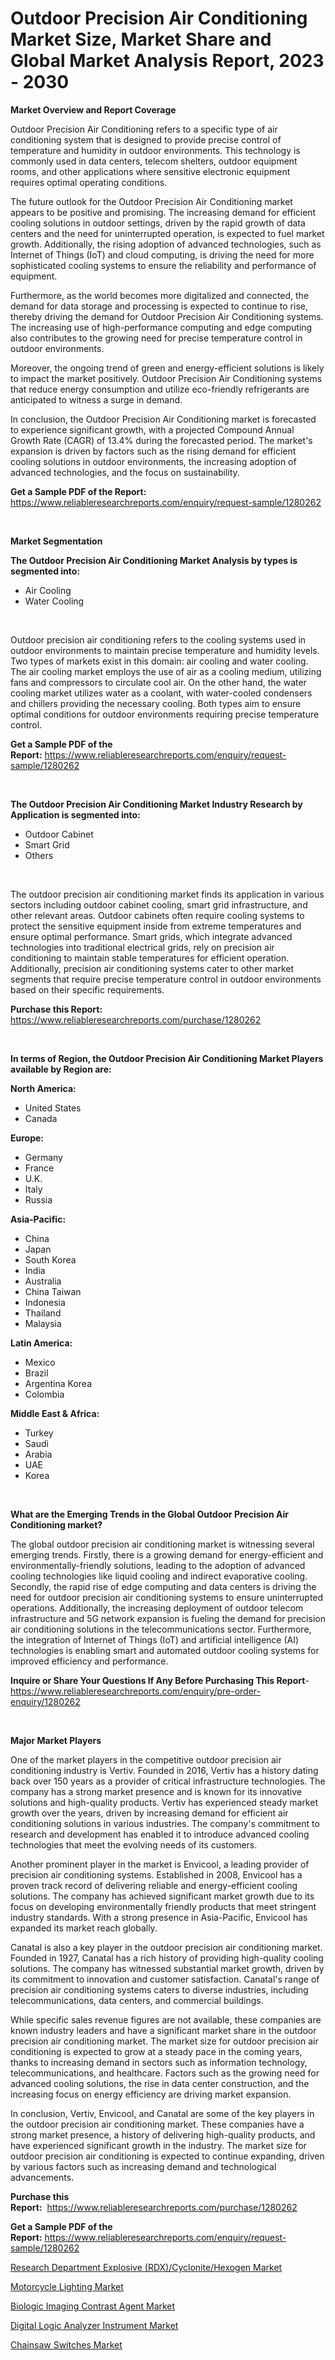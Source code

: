 <p><h1>Outdoor Precision Air Conditioning Market Size, Market Share and Global Market Analysis Report, 2023 - 2030</h1></p><p><strong>Market Overview and Report Coverage</strong></p>
<p><p>Outdoor Precision Air Conditioning refers to a specific type of air conditioning system that is designed to provide precise control of temperature and humidity in outdoor environments. This technology is commonly used in data centers, telecom shelters, outdoor equipment rooms, and other applications where sensitive electronic equipment requires optimal operating conditions.</p><p>The future outlook for the Outdoor Precision Air Conditioning market appears to be positive and promising. The increasing demand for efficient cooling solutions in outdoor settings, driven by the rapid growth of data centers and the need for uninterrupted operation, is expected to fuel market growth. Additionally, the rising adoption of advanced technologies, such as Internet of Things (IoT) and cloud computing, is driving the need for more sophisticated cooling systems to ensure the reliability and performance of equipment.</p><p>Furthermore, as the world becomes more digitalized and connected, the demand for data storage and processing is expected to continue to rise, thereby driving the demand for Outdoor Precision Air Conditioning systems. The increasing use of high-performance computing and edge computing also contributes to the growing need for precise temperature control in outdoor environments.</p><p>Moreover, the ongoing trend of green and energy-efficient solutions is likely to impact the market positively. Outdoor Precision Air Conditioning systems that reduce energy consumption and utilize eco-friendly refrigerants are anticipated to witness a surge in demand.</p><p>In conclusion, the Outdoor Precision Air Conditioning market is forecasted to experience significant growth, with a projected Compound Annual Growth Rate (CAGR) of 13.4% during the forecasted period. The market's expansion is driven by factors such as the rising demand for efficient cooling solutions in outdoor environments, the increasing adoption of advanced technologies, and the focus on sustainability.</p></p>
<p><strong>Get a Sample PDF of the Report:</strong> <a href="https://www.reliableresearchreports.com/enquiry/request-sample/1280262">https://www.reliableresearchreports.com/enquiry/request-sample/1280262</a></p>
<p>&nbsp;</p>
<p><strong>Market Segmentation</strong></p>
<p><strong>The Outdoor Precision Air Conditioning Market Analysis by types is segmented into:</strong></p>
<p><ul><li>Air Cooling</li><li>Water Cooling</li></ul></p>
<p>&nbsp;</p>
<p><p>Outdoor precision air conditioning refers to the cooling systems used in outdoor environments to maintain precise temperature and humidity levels. Two types of markets exist in this domain: air cooling and water cooling. The air cooling market employs the use of air as a cooling medium, utilizing fans and compressors to circulate cool air. On the other hand, the water cooling market utilizes water as a coolant, with water-cooled condensers and chillers providing the necessary cooling. Both types aim to ensure optimal conditions for outdoor environments requiring precise temperature control.</p></p>
<p><strong>Get a Sample PDF of the Report:</strong>&nbsp;<a href="https://www.reliableresearchreports.com/enquiry/request-sample/1280262">https://www.reliableresearchreports.com/enquiry/request-sample/1280262</a></p>
<p>&nbsp;</p>
<p><strong>The Outdoor Precision Air Conditioning Market Industry Research by Application is segmented into:</strong></p>
<p><ul><li>Outdoor Cabinet</li><li>Smart Grid</li><li>Others</li></ul></p>
<p>&nbsp;</p>
<p><p>The outdoor precision air conditioning market finds its application in various sectors including outdoor cabinet cooling, smart grid infrastructure, and other relevant areas. Outdoor cabinets often require cooling systems to protect the sensitive equipment inside from extreme temperatures and ensure optimal performance. Smart grids, which integrate advanced technologies into traditional electrical grids, rely on precision air conditioning to maintain stable temperatures for efficient operation. Additionally, precision air conditioning systems cater to other market segments that require precise temperature control in outdoor environments based on their specific requirements.</p></p>
<p><strong>Purchase this Report:</strong>&nbsp; <a href="https://www.reliableresearchreports.com/purchase/1280262">https://www.reliableresearchreports.com/purchase/1280262</a></p>
<p>&nbsp;</p>
<p><strong>In terms of Region, the Outdoor Precision Air Conditioning Market Players available by Region are:</strong></p>
<p>
    <p> <strong> North America: </strong>
        <ul>
            <li>United States</li>
            <li>Canada</li>
        </ul>
        </p> 
    <p> <strong> Europe: </strong>
        <ul>
            <li>Germany</li>
            <li>France</li>
            <li>U.K.</li>
            <li>Italy</li>
            <li>Russia</li>
        </ul>
        </p> 
    <p> <strong> Asia-Pacific: </strong>
        <ul>
            <li>China</li>
            <li>Japan</li>
            <li>South Korea</li>
            <li>India</li>
            <li>Australia</li>
            <li>China Taiwan</li>
            <li>Indonesia</li>
            <li>Thailand</li>
            <li>Malaysia</li>
        </ul>
        </p> 
    <p> <strong> Latin America: </strong>
        <ul>
            <li>Mexico</li>
            <li>Brazil</li>
            <li>Argentina Korea</li>
            <li>Colombia</li>
        </ul>
        </p> 
    <p> <strong> Middle East & Africa: </strong>
        <ul>
            <li>Turkey</li>
            <li>Saudi</li>
            <li>Arabia</li>
            <li>UAE</li>
            <li>Korea</li>
        </ul>
    </p>
    </p>
<p>&nbsp;</p>
<p><strong>What are the Emerging Trends in the Global Outdoor Precision Air Conditioning market?</strong></p>
<p><p>The global outdoor precision air conditioning market is witnessing several emerging trends. Firstly, there is a growing demand for energy-efficient and environmentally-friendly solutions, leading to the adoption of advanced cooling technologies like liquid cooling and indirect evaporative cooling. Secondly, the rapid rise of edge computing and data centers is driving the need for outdoor precision air conditioning systems to ensure uninterrupted operations. Additionally, the increasing deployment of outdoor telecom infrastructure and 5G network expansion is fueling the demand for precision air conditioning solutions in the telecommunications sector. Furthermore, the integration of Internet of Things (IoT) and artificial intelligence (AI) technologies is enabling smart and automated outdoor cooling systems for improved efficiency and performance.</p></p>
<p><strong>Inquire or Share Your Questions If Any Before Purchasing This Report</strong>- <a href="https://www.reliableresearchreports.com/enquiry/pre-order-enquiry/1280262">https://www.reliableresearchreports.com/enquiry/pre-order-enquiry/1280262</a></p>
<p>&nbsp;</p>
<p><strong>Major Market Players</strong></p>
<p><p>One of the market players in the competitive outdoor precision air conditioning industry is Vertiv. Founded in 2016, Vertiv has a history dating back over 150 years as a provider of critical infrastructure technologies. The company has a strong market presence and is known for its innovative solutions and high-quality products. Vertiv has experienced steady market growth over the years, driven by increasing demand for efficient air conditioning solutions in various industries. The company's commitment to research and development has enabled it to introduce advanced cooling technologies that meet the evolving needs of its customers. </p><p>Another prominent player in the market is Envicool, a leading provider of precision air conditioning systems. Established in 2008, Envicool has a proven track record of delivering reliable and energy-efficient cooling solutions. The company has achieved significant market growth due to its focus on developing environmentally friendly products that meet stringent industry standards. With a strong presence in Asia-Pacific, Envicool has expanded its market reach globally. </p><p>Canatal is also a key player in the outdoor precision air conditioning market. Founded in 1927, Canatal has a rich history of providing high-quality cooling solutions. The company has witnessed substantial market growth, driven by its commitment to innovation and customer satisfaction. Canatal's range of precision air conditioning systems caters to diverse industries, including telecommunications, data centers, and commercial buildings. </p><p>While specific sales revenue figures are not available, these companies are known industry leaders and have a significant market share in the outdoor precision air conditioning market. The market size for outdoor precision air conditioning is expected to grow at a steady pace in the coming years, thanks to increasing demand in sectors such as information technology, telecommunications, and healthcare. Factors such as the growing need for advanced cooling solutions, the rise in data center construction, and the increasing focus on energy efficiency are driving market expansion.</p><p>In conclusion, Vertiv, Envicool, and Canatal are some of the key players in the outdoor precision air conditioning market. These companies have a strong market presence, a history of delivering high-quality products, and have experienced significant growth in the industry. The market size for outdoor precision air conditioning is expected to continue expanding, driven by various factors such as increasing demand and technological advancements.</p></p>
<p><strong>Purchase this Report:</strong>&nbsp;&nbsp;<a href="https://www.reliableresearchreports.com/purchase/1280262">https://www.reliableresearchreports.com/purchase/1280262</a></p>
<p></p>
<p><strong>Get a Sample PDF of the Report:</strong>&nbsp;<a href="https://www.reliableresearchreports.com/enquiry/request-sample/1280262">https://www.reliableresearchreports.com/enquiry/request-sample/1280262</a></p>
<p><p><a href="https://issuu.com/reportprime-2/docs/research-department-explosive-rdxcyclonitehexogen-?fr=xKAE9_zU1NQ">Research Department Explosive (RDX)/Cyclonite/Hexogen Market</a></p><p><a href="https://medium.com/@guyskiles1918/motorcycle-lighting-market-size-growth-forecast-2023-2030-9f4aa8007ed7">Motorcycle Lighting Market</a></p><p><a href="https://github.com/GroverBarry/Market-Research-Report-List-2/blob/main/biologic-imaging-contrast-agent-market.md">Biologic Imaging Contrast Agent Market</a></p><p><a href="https://github.com/RickHolmes3/Market-Research-Report-List-1/blob/main/digital-logic-analyzer-instrument-market.md">Digital Logic Analyzer Instrument Market</a></p><p><a href="https://www.linkedin.com/pulse/chainsaw-switches-market-size-share-amp-trends-analysis-urkgc/">Chainsaw Switches Market</a></p></p>